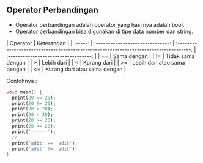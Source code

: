 ## Operator Perbandingan

- Operator perbandingan adalah operator yang hasilnya adalah bool.
- Operator perbandingan bisa digunakan di tipe data number dan string.

| Operator |              Keterangan               |
| :-----: | :------------------------------: | :-----------------------------------------------------------------------------------: | :----------------------------------:         |
|   ==   | Sama dengan  |
|   !=   | Tidak sama dengan  |
|   >    | Lebih dari  |
|   <    | Kurang dari  |
|   >=    | Lebih dari atau sama dengan |
|   <=   | Kurang dari atau sama dengan |

Contohnya :

```dart
void main() {
  print(20 == 20);
  print(20 != 20);
  print(20 > 20);
  print(20 < 20);
  print(20 >= 20);
  print(20 <= 20);
  print('------');
  //
  print('adit' == 'adit');
  print('adit' != 'adit');
}
```